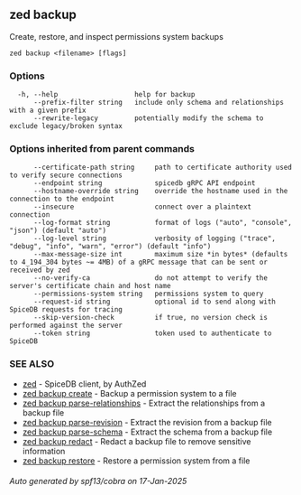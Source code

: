 ## zed backup

Create, restore, and inspect permissions system backups

```
zed backup <filename> [flags]
```

### Options

```
  -h, --help                   help for backup
      --prefix-filter string   include only schema and relationships with a given prefix
      --rewrite-legacy         potentially modify the schema to exclude legacy/broken syntax
```

### Options inherited from parent commands

```
      --certificate-path string     path to certificate authority used to verify secure connections
      --endpoint string             spicedb gRPC API endpoint
      --hostname-override string    override the hostname used in the connection to the endpoint
      --insecure                    connect over a plaintext connection
      --log-format string           format of logs ("auto", "console", "json") (default "auto")
      --log-level string            verbosity of logging ("trace", "debug", "info", "warn", "error") (default "info")
      --max-message-size int        maximum size *in bytes* (defaults to 4_194_304 bytes ~= 4MB) of a gRPC message that can be sent or received by zed
      --no-verify-ca                do not attempt to verify the server's certificate chain and host name
      --permissions-system string   permissions system to query
      --request-id string           optional id to send along with SpiceDB requests for tracing
      --skip-version-check          if true, no version check is performed against the server
      --token string                token used to authenticate to SpiceDB
```

### SEE ALSO

* [zed](zed.md)	 - SpiceDB client, by AuthZed
* [zed backup create](zed_backup_create.md)	 - Backup a permission system to a file
* [zed backup parse-relationships](zed_backup_parse-relationships.md)	 - Extract the relationships from a backup file
* [zed backup parse-revision](zed_backup_parse-revision.md)	 - Extract the revision from a backup file
* [zed backup parse-schema](zed_backup_parse-schema.md)	 - Extract the schema from a backup file
* [zed backup redact](zed_backup_redact.md)	 - Redact a backup file to remove sensitive information
* [zed backup restore](zed_backup_restore.md)	 - Restore a permission system from a file

###### Auto generated by spf13/cobra on 17-Jan-2025

